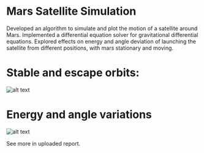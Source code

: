 # Mars Satellite Simulation
Developed an algorithm to simulate and plot the motion of a satellite around Mars. 
Implemented a differential equation solver for gravitational differential equations. 
Explored effects on energy and angle deviation of launching the satellite from different positions, with mars stationary and moving.

# Stable and escape orbits:

![alt text](https://github.com/mhal1/Mars_Satellite/blob/master/Orbits.png?raw=true)

# Energy and angle variations

![alt text]()

See more in uploaded report.
